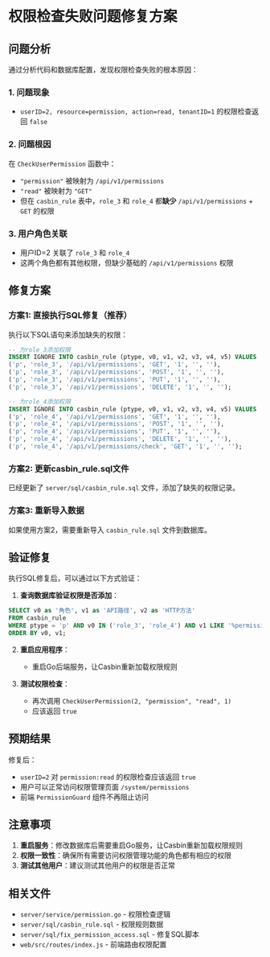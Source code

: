 # 权限检查失败问题修复方案

## 问题分析

通过分析代码和数据库配置，发现权限检查失败的根本原因：

### 1. 问题现象
- `userID=2, resource=permission, action=read, tenantID=1` 的权限检查返回 `false`

### 2. 问题根因
在 `CheckUserPermission` 函数中：
- `"permission"` 被映射为 `/api/v1/permissions`
- `"read"` 被映射为 `"GET"`
- 但在 `casbin_rule` 表中，`role_3` 和 `role_4` 都**缺少** `/api/v1/permissions` + `GET` 的权限

### 3. 用户角色关联
- 用户ID=2 关联了 `role_3` 和 `role_4`
- 这两个角色都有其他权限，但缺少基础的 `/api/v1/permissions` 权限

## 修复方案

### 方案1: 直接执行SQL修复（推荐）

执行以下SQL语句来添加缺失的权限：

```sql
-- 为role_3添加权限
INSERT IGNORE INTO casbin_rule (ptype, v0, v1, v2, v3, v4, v5) VALUES 
('p', 'role_3', '/api/v1/permissions', 'GET', '1', '', ''),
('p', 'role_3', '/api/v1/permissions', 'POST', '1', '', ''),
('p', 'role_3', '/api/v1/permissions', 'PUT', '1', '', ''),
('p', 'role_3', '/api/v1/permissions', 'DELETE', '1', '', '');

-- 为role_4添加权限
INSERT IGNORE INTO casbin_rule (ptype, v0, v1, v2, v3, v4, v5) VALUES 
('p', 'role_4', '/api/v1/permissions', 'GET', '1', '', ''),
('p', 'role_4', '/api/v1/permissions', 'POST', '1', '', ''),
('p', 'role_4', '/api/v1/permissions', 'PUT', '1', '', ''),
('p', 'role_4', '/api/v1/permissions', 'DELETE', '1', '', ''),
('p', 'role_4', '/api/v1/permissions/check', 'GET', '1', '', '');
```

### 方案2: 更新casbin_rule.sql文件

已经更新了 `server/sql/casbin_rule.sql` 文件，添加了缺失的权限记录。

### 方案3: 重新导入数据

如果使用方案2，需要重新导入 `casbin_rule.sql` 文件到数据库。

## 验证修复

执行SQL修复后，可以通过以下方式验证：

1. **查询数据库验证权限是否添加**：
```sql
SELECT v0 as '角色', v1 as 'API路径', v2 as 'HTTP方法' 
FROM casbin_rule 
WHERE ptype = 'p' AND v0 IN ('role_3', 'role_4') AND v1 LIKE '%permissions%' AND v3 = '1'
ORDER BY v0, v1;
```

2. **重启应用程序**：
   - 重启Go后端服务，让Casbin重新加载权限规则

3. **测试权限检查**：
   - 再次调用 `CheckUserPermission(2, "permission", "read", 1)`
   - 应该返回 `true`

## 预期结果

修复后：
- `userID=2` 对 `permission:read` 的权限检查应该返回 `true`
- 用户可以正常访问权限管理页面 `/system/permissions`
- 前端 `PermissionGuard` 组件不再阻止访问

## 注意事项

1. **重启服务**：修改数据库后需要重启Go服务，让Casbin重新加载权限规则
2. **权限一致性**：确保所有需要访问权限管理功能的角色都有相应的权限
3. **测试其他用户**：建议测试其他用户的权限是否正常

## 相关文件

- `server/service/permission.go` - 权限检查逻辑
- `server/sql/casbin_rule.sql` - 权限规则数据
- `server/sql/fix_permission_access.sql` - 修复SQL脚本
- `web/src/routes/index.js` - 前端路由权限配置